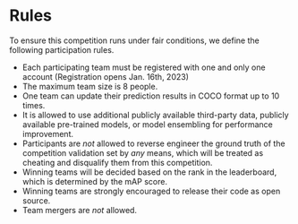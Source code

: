 # Rules

To ensure this competition runs under fair conditions, we define the following participation rules. 

* Each participating team must be registered with one and only one account (Registration opens Jan. 16th, 2023)
* The maximum team size is 8 people.
* One team can update their prediction results in COCO format up to 10 times.
* It is allowed to use additional publicly available third-party data, publicly available pre-trained models, or model ensembling for performance improvement.
* Participants are _not_ allowed to reverse engineer the ground truth of the competition validation set by _any_ means, which will be treated as cheating and disqualify them from this competition.
* Winning teams will be decided based on the rank in the leaderboard, which is determined by the mAP score.
* Winning teams are strongly encouraged to release their code as open source.
* Team mergers are _not_ allowed.
